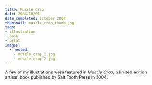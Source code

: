 ```yaml
---
title: Muscle Crap
date: 2004/10/01
date_completed: October 2004
thumbnail: muscle_crap_thumb.jpg
tags:
- illustration
- book
- print
images:
  - nested:
    - muscle_crap_1.jpg
    - muscle_crap_2.jpg
---
```


A few of my illustrations were featured in <i>Muscle Crap</i>, a limited edition artists' book published by Salt Tooth Press in 2004.
